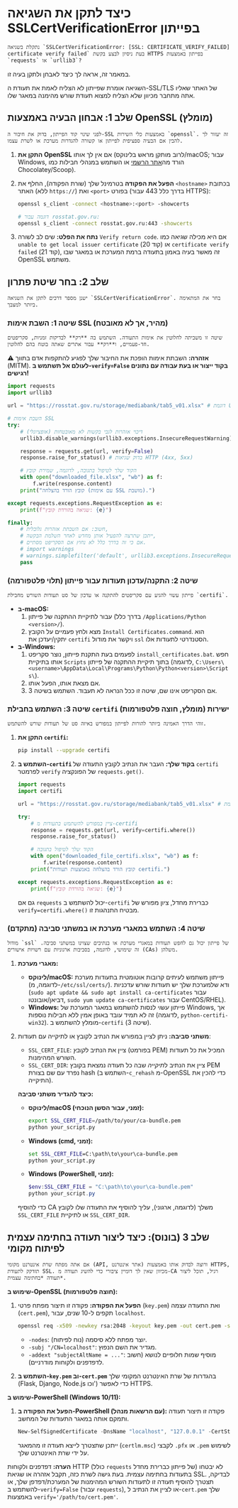 # כיצד לתקן את השגיאה SSLCertVerificationError בפייתון

    נתקלת בשגיאה `SSLCertVerificationError: [SSL: CERTIFICATE_VERIFY_FAILED] certificate verify failed` בעת ניסיון לבצע בקשת HTTPS בפייתון באמצעות `requests` או `urllib3`?
במאמר זה, אראה לך כיצד לאבחן ולתקן בעיה זו.

השגיאה אומרת שפייתון לא הצליח לאמת את תעודת ה-SSL/TLS של האתר שאליו אתה מתחבר מכיוון שלא הצליח למצוא תעודת שורש מהימנה במאגר שלו.

## שלב 1: אבחון הבעיה באמצעות OpenSSL (מומלץ)

    לפני שינוי קוד הפייתון, בדוק את חיבור ה-SSL באמצעות כלי השירות `openssl`. זה יעזור לך להבין אם הבעיה ספציפית לפייתון או קשורה להגדרות מערכת או לשרת עצמו.

1.  **התקן את OpenSSL** אם אין לך אותו (לרוב מותקן מראש בלינוקס/macOS; עבור Windows, הורד מה[אתר הרשמי](https://www.openssl.org/source/) או השתמש במנהלי חבילות כמו Chocolatey/Scoop).
2.  **הפעל את הפקודה** בטרמינל שלך (שורת הפקודה), החלף את `<hostname>` בכתובת האתר (ללא `https://`) ואת `<port>` בפורט (בדרך כלל 443 עבור HTTPS):

    ```bash
    openssl s_client -connect <hostname>:<port> -showcerts

    # דוגמה עבור rosstat.gov.ru:
    openssl s_client -connect rosstat.gov.ru:443 -showcerts
    ```
3.  **נתח את הפלט:** שים לב לשורה `Verify return code`. אם היא מכילה שגיאה כמו `unable to get local issuer certificate` (קוד 20) או `certificate verify failed` (קוד 21), זה מאשר בעיה באמון בתעודה ברמת המערכת או במאגר שבו OpenSSL משתמש.

## שלב 2: בחר שיטת פתרון

    ישנן מספר דרכים לתקן את השגיאה `SSLCertVerificationError`. בחר את המתאימה ביותר למצבך.

### שיטה 1: השבת אימות SSL (מהיר, אך לא מאובטח)

    שיטה זו משביתה לחלוטין את אימות התעודה. השתמש בה **רק** לבדיקות זמניות, סקריפטים חד-פעמיים, ו**רק** עבור אתרים שאתה בוטח בהם לחלוטין.

⚠️ **אזהרה:** השבתת אימות הופכת את החיבור שלך לפגיע להתקפות אדם בתווך (MITM). **לעולם אל תשתמש ב-`verify=False` בקוד ייצור או בעת עבודה עם נתונים רגישים!**

```python
import requests
import urllib3

url = "https://rosstat.gov.ru/storage/mediabank/tab5_v01.xlsx" # דוגמת URL

# השבת אימות SSL
try:
    # דיכוי אזהרות לגבי בקשות לא מאובטחות (אופציונלי)
    urllib3.disable_warnings(urllib3.exceptions.InsecureRequestWarning)

    response = requests.get(url, verify=False)
    response.raise_for_status() # בדוק שגיאות HTTP (4xx, 5xx)

    # הקוד שלך לטיפול בתגובה, לדוגמה, שמירת קובץ
    with open("downloaded_file.xlsx", "wb") as f:
        f.write(response.content)
    print("קובץ הורד בהצלחה (עם אימות SSL מושבת).")

except requests.exceptions.RequestException as e:
    print(f"שגיאה בהורדת קובץ: {e}")

finally:
    # חשוב: אם השבתת אזהרות גלובלית,
    # ייתכן שתרצה להפעיל אותן מחדש לאחר השלמת הבקשה,
    # אם כי זה בדרך כלל לא נחוץ אם הסקריפט מסתיים.
    # import warnings
    # warnings.simplefilter('default', urllib3.exceptions.InsecureRequestWarning)
    pass
```

### שיטה 2: התקנה/עדכון תעודות עבור פייתון (תלוי פלטפורמה)

    פייתון עשוי להגיע עם סקריפטים להתקנה או עדכון של סט תעודות השורש מחבילת `certifi`.

*   **ב-macOS:**
    1.  עבור לתיקיית ההתקנה של פייתון (בדרך כלל `/Applications/Python <version>/`).
    2.  מצא ולחץ פעמיים על הקובץ `Install Certificates.command`. הוא יתקין/יעדכן את `certifi` ויקשר את מודול `ssl` הסטנדרטי לתעודות אלו.
*   **ב-Windows:**
    1.  לפעמים בעת התקנת פייתון, נוצר סקריפט `install_certificates.bat`. חפש אותו בתיקיית `Scripts` בתוך תיקיית ההתקנה של פייתון (לדוגמה, `C:\Users\<username>\AppData\Local\Programs\Python\Python<version>\Scripts\`).
    2.  אם מצאת אותו, הפעל אותו.
    3.  אם הסקריפט אינו שם, שיטה זו ככל הנראה לא תעבוד. השתמש בשיטה 3.

### שיטה 3: השתמש בחבילת `certifi` ישירות (מומלץ, חוצה פלטפורמות)

    זוהי הדרך האמינה ביותר להורות לפייתון במפורש באיזה סט של תעודות שורש להשתמש.

1.  **התקן את `certifi`:**
    ```bash
    pip install --upgrade certifi
    ```
2.  **השתמש ב-`certifi` בקוד שלך:** העבר את הנתיב לקובץ התעודה של `certifi` לפרמטר `verify` של הפונקציה `requests.get()`.

    ```python
    import requests
    import certifi

    url = "https://rosstat.gov.ru/storage/mediabank/tab5_v01.xlsx" # דוגמת URL

    try:
        # ציין במפורש להשתמש בתעודות מ-certifi
        response = requests.get(url, verify=certifi.where())
        response.raise_for_status()

        # הקוד שלך לטיפול בתגובה
        with open("downloaded_file_certifi.xlsx", "wb") as f:
            f.write(response.content)
        print("קובץ הורד בהצלחה באמצעות תעודות certifi.")

    except requests.exceptions.RequestException as e:
        print(f"שגיאה בהורדת קובץ: {e}")
    ```
    גם אם `requests` יכול להשתמש ב-`certifi` כברירת מחדל, ציון מפורש של `verify=certifi.where()` מבטיח התנהגות זו.

### שיטה 4: השתמש במאגרי מערכת או במשתני סביבה (מתקדם)

    מודול `ssl` של פייתון יכול גם לחפש תעודות במאגרי מערכת או בנתיבים שצוינו במשתני סביבה. זה שימושי, לדוגמה, בסביבות ארגוניות עם רשויות אישורים (CAs) משלהן.

1.  **מאגרי מערכת:**
    *   **לינוקס/macOS:** פייתון משתמש לעיתים קרובות אוטומטית בתעודות מערכת (לדוגמה, מ-`/etc/ssl/certs/`). ודא שלמערכת שלך יש תעודות שורש עדכניות (`sudo apt update && sudo apt install ca-certificates` עבור דביאן/אובונטו, `sudo yum update ca-certificates` עבור CentOS/RHEL).
    *   **Windows:** פייתון *עשוי* לנסות להשתמש במאגר המערכת של Windows, אך זה לא תמיד עובד באופן אמין ללא חבילות נוספות (לדוגמה, `python-certifi-win32`). מומלץ להשתמש ב-`certifi` (שיטה 3).
2.  **משתני סביבה:** ניתן לציין במפורש את הנתיב לקובץ או לתיקייה עם תעודות:
    *   `SSL_CERT_FILE`: ציין את הנתיב ל*קובץ* (בפורמט PEM) המכיל את כל תעודות השורש המהימנות.
    *   `SSL_CERT_DIR`: ציין את הנתיב ל*תיקייה* שבה כל תעודה נמצאת בקובץ PEM נפרד עם שם בצורת hash (השתמש ב-`c_rehash` מ-OpenSSL כדי להכין את התיקייה).

    **כיצד להגדיר משתני סביבה:**

    *   **לינוקס/macOS (זמני, עבור הסשן הנוכחי):**
        ```bash
        export SSL_CERT_FILE=/path/to/your/ca-bundle.pem
        python your_script.py
        ```
    *   **Windows (cmd, זמני):**
        ```cmd
        set SSL_CERT_FILE=C:\path\to\your\ca-bundle.pem
        python your_script.py
        ```
    *   **Windows (PowerShell, זמני):**
        ```powershell
        $env:SSL_CERT_FILE = "C:\path\to\your\ca-bundle.pem"
        python your_script.py
        ```
    כדי להוסיף CA משלך (לדוגמה, ארגוני), עליך להוסיף את התעודה שלו לקובץ `SSL_CERT_FILE` או לתיקיית `SSL_CERT_DIR`.

## שלב 3 (בונוס): כיצד ליצור תעודה בחתימה עצמית לפיתוח מקומי

    אם אתה מפתח שרת אינטרנט מקומי (API, אתר אינטרנט) ורוצה לבדוק אותו באמצעות HTTPS, תזדקק לתעודת SSL. מכיוון שאין לך דומיין ציבורי כדי להשיג תעודה מ-CA רגיל, תוכל ליצור תעודה *בחתימה עצמית*.

**שימוש ב-OpenSSL (חוצה פלטפורמות):**

1.  **הפעל את הפקודה:** פקודה זו תיצור מפתח פרטי (`key.pem`) ואת התעודה עצמה (`cert.pem`), תקפים ל-10 שנים, עבור `localhost`.

    ```bash
    openssl req -x509 -newkey rsa:2048 -keyout key.pem -out cert.pem -sha256 -days 3650 -nodes -subj "/CN=localhost" -addext "subjectAltName = DNS:localhost,IP:127.0.0.1"
    ```
    *   `-nodes`: יוצר מפתח ללא סיסמה (נוח לפיתוח).
    *   `-subj "/CN=localhost"`: מגדיר את השם הנפוץ.
    *   `-addext "subjectAltName = ..."`: מוסיף שמות חלופיים לנושא (חשוב לדפדפנים ולקוחות מודרניים).

2.  **השתמש ב-`key.pem` וב-`cert.pem`** בהגדרות של שרת האינטרנט המקומי שלך (Flask, Django, Node.js וכו') כדי לאפשר HTTPS.

**שימוש ב-PowerShell (Windows 10/11):**

1.  **הפעל את הפקודה ב-PowerShell (עם הרשאות מנהל):** פקודה זו תיצור תעודה ותמקם אותה במאגר התעודות של המחשב.

    ```powershell
    New-SelfSignedCertificate -DnsName "localhost", "127.0.0.1" -CertStoreLocation "cert:\LocalMachine\My" -NotAfter (Get-Date).AddYears(5) -FriendlyName "My Localhost Dev Cert"
    ```
    ייתכן שתצטרך לייצא תעודה זו מהמאגר (`certlm.msc`) לקבצי `.pfx` או `.pem` לשימוש על ידי שרת האינטרנט שלך.

**הערה:** דפדפנים ולקוחות HTTP (כולל `requests` של פייתון כברירת מחדל) לא יבטחו בתעודות בחתימה עצמית. בעת גישה לשרת כזה, תקבל אזהרה או שגיאת SSL. לבדיקה, תצטרך להוסיף תעודה זו לתעודות השורש המהימנות של המערכת/דפדפן שלך, או להשתמש ב-`verify=False` (עבור `requests`), או לציין את הנתיב ל-`cert.pem` שלך באמצעות `verify='/path/to/cert.pem'`.
